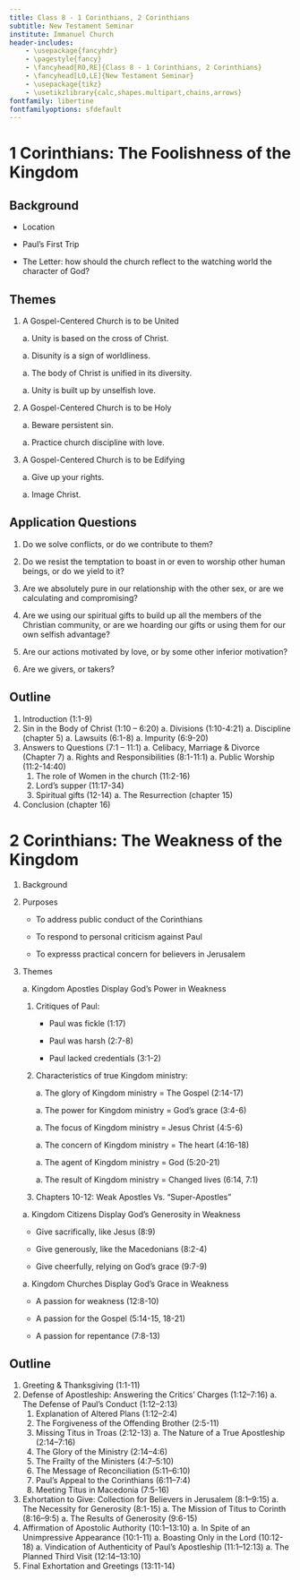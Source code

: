 ```yaml
---
title: Class 8 - 1 Corinthians, 2 Corinthians
subtitle: New Testament Seminar
institute: Immanuel Church
header-includes:
    - \usepackage{fancyhdr}
    - \pagestyle{fancy}
    - \fancyhead[RO,RE]{Class 8 - 1 Corinthians, 2 Corinthians}
    - \fancyhead[LO,LE]{New Testament Seminar}
    - \usepackage{tikz}
    - \usetikzlibrary{calc,shapes.multipart,chains,arrows}
fontfamily: libertine
fontfamilyoptions: sfdefault
---
```


# 1 Corinthians: The Foolishness of the Kingdom

## Background

- Location

- Paul’s First Trip

- The Letter: how should the church reflect to the watching world the character of God?

## Themes

1. A Gospel-Centered Church is to be United

   a. Unity is based on the cross of Christ.

   a. Disunity is a sign of worldliness.

   a. The body of Christ is unified in its diversity.

   a. Unity is built up by unselfish love.

1. A Gospel-Centered Church is to be Holy

   a. Beware persistent sin.

   a. Practice church discipline with love.

1. A Gospel-Centered Church is to be Edifying

   a. Give up your rights.

   a. Image Christ.

## Application Questions

1. Do we solve conflicts, or do we contribute to them?

2. Do we resist the temptation to boast in or even to worship other human beings, or do we yield to it?

3. Are we absolutely pure in our relationship with the other sex, or are we calculating and compromising?

4. Are we using our spiritual gifts to build up all the members of the Christian community, or are we hoarding our gifts or using them for our own selfish advantage?

5. Are our actions motivated by love, or by some other inferior motivation?

6. Are we givers, or takers?

## Outline

1. Introduction (1:1-9)
1. Sin in the Body of Christ (1:10 – 6:20)
   a. Divisions (1:10-4:21)
   a. Discipline (chapter 5)
   a. Lawsuits (6:1-8)
   a. Impurity (6:9-20)
1. Answers to Questions (7:1 – 11:1)
   a. Celibacy, Marriage & Divorce (Chapter 7)
   a. Rights and Responsibilities (8:1-11:1)
   a. Public Worship (11:2-14:40)
      1. The role of Women in the church (11:2-16)
      2. Lord’s supper (11:17-34)
      3. Spiritual gifts (12-14)
   a. The Resurrection (chapter 15)
1. Conclusion (chapter 16)  

# 2 Corinthians: The Weakness of the Kingdom

1. Background

1. Purposes

   - To address public conduct of the Corinthians

   - To respond to personal criticism against Paul

   - To expresss practical concern for believers in Jerusalem

1. Themes

   a. Kingdom Apostles Display God’s Power in Weakness

      1. Critiques of Paul:

         - Paul was fickle (1:17)

         - Paul was harsh (2:7-8)

         - Paul lacked credentials (3:1-2)

      1. Characteristics of true Kingdom ministry:

         a. The glory of Kingdom ministry = The Gospel (2:14-17)

         a. The power for Kingdom ministry = God’s grace (3:4-6)

         a. The focus of Kingdom ministry = Jesus Christ (4:5-6)

         a. The concern of Kingdom ministry = The heart (4:16-18)

         a. The agent of Kingdom ministry = God (5:20-21)

         a. The result of Kingdom ministry = Changed lives (6:14, 7:1)

      1. Chapters 10-12:  Weak Apostles Vs. “Super-Apostles”

   a. Kingdom Citizens Display God’s Generosity in Weakness

      - Give sacrifically, like Jesus (8:9)

      - Give generously, like the Macedonians (8:2-4)

      - Give cheerfully, relying on God’s grace (9:7-9)

   a. Kingdom Churches Display God’s Grace in Weakness

      - A passion for weakness (12:8-10)

      - A passion for the Gospel (5:14-15, 18-21)

      - A passion for repentance (7:8-13)

## Outline

1. Greeting & Thanksgiving (1:1-11)
1. Defense of Apostleship: Answering the Critics’ Charges (1:12–7:16)
   a. The Defense of Paul’s Conduct (1:12–2:13)
      1. Explanation of Altered Plans (1:12–2:4)
      2. The Forgiveness of the Offending Brother (2:5-11)
      3. Missing Titus in Troas (2:12-13)
   a. The Nature of a True Apostleship (2:14–7:16)
      1. The Glory of the Ministry (2:14–4:6)
      1. The Frailty of the Ministers (4:7–5:10)
      1. The Message of Reconciliation (5:11–6:10)
      1. Paul’s Appeal to the Corinthians (6:11–7:4)
      1. Meeting Titus in Macedonia (7:5-16)
1. Exhortation to Give: Collection for Believers in Jerusalem (8:1–9:15)
   a. The Necessity for Generosity (8:1-15)
   a. The Mission of Titus to Corinth (8:16–9:5)
   a. The Results of Generosity (9:6-15)
1. Affirmation of Apostolic Authority (10:1–13:10)
   a. In Spite of an Unimpressive Appearance (10:1-11)
   a. Boasting Only in the Lord (10:12-18)
   a. Vindication of Authenticity of Paul’s Apostleship (11:1–12:13)
   a. The Planned Third Visit (12:14–13:10)
1. Final Exhortation and Greetings (13:11-14)
